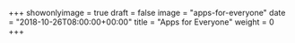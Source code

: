 +++
showonlyimage = true
draft = false
image = "apps-for-everyone"
date = "2018-10-26T08:00:00+00:00"
title = "Apps for Everyone"
weight = 0
+++

